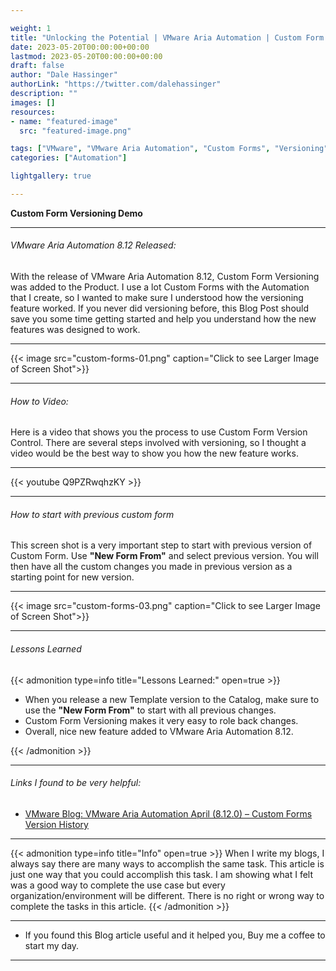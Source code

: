 ```yaml
---

weight: 1
title: "Unlocking the Potential | VMware Aria Automation | Custom Form Versioning"
date: 2023-05-20T00:00:00+00:00
lastmod: 2023-05-20T00:00:00+00:00
draft: false
author: "Dale Hassinger"
authorLink: "https://twitter.com/dalehassinger"
description: ""
images: []
resources:
- name: "featured-image"
  src: "featured-image.png"

tags: ["VMware", "VMware Aria Automation", "Custom Forms", "Versioning"]
categories: ["Automation"]

lightgallery: true

---
```


**Custom Form Versioning Demo**

<!--more-->

---

###### VMware Aria Automation 8.12 Released:

With the release of VMware Aria Automation 8.12, Custom Form Versioning was added to the Product. I use a lot Custom Forms with the Automation that I create, so I wanted to make sure I understood how the versioning feature worked. If you never did versioning before, this Blog Post should save you some time getting started and help you understand how the new features was designed to work.  

---

{{< image src="custom-forms-01.png" caption="Click to see Larger Image of Screen Shot">}}  

---

###### How to Video:  

Here is a video that shows you the process to use Custom Form Version Control. There are several steps involved with versioning, so I thought a video would be the best way to show you how the new feature works.

---

{{< youtube Q9PZRwqhzKY >}}

---

###### How to start with previous custom form

This screen shot is a very important step to start with previous version of Custom Form. Use **"New Form From"** and select previous version. You will then have all the custom changes you made in previous version as a starting point for new version.    

---

{{< image src="custom-forms-03.png" caption="Click to see Larger Image of Screen Shot">}}  

---

###### Lessons Learned

{{< admonition type=info title="Lessons Learned:" open=true >}}
* When you release a new Template version to the Catalog, make sure to use the **"New Form From"** to start with all previous changes.
* Custom Form Versioning makes it very easy to role back changes.
* Overall, nice new feature added to VMware Aria Automation 8.12.

{{< /admonition >}}

---

###### Links I found to be very helpful:
* <a href="https://blogs.vmware.com/management/2023/04/vmware-aria-automation-april-8-12-0-custom-forms-version-history.html" target="_blank">VMware Blog: VMware Aria Automation April (8.12.0) – Custom Forms Version History</a>

---

{{< admonition type=info title="Info" open=true >}}
When I write my blogs, I always say there are many ways to accomplish the same task. This article is just one way that you could accomplish this task. I am showing what I felt was a good way to complete the use case but every organization/environment will be different. There is no right or wrong way to complete the tasks in this article.
{{< /admonition >}}

---

* If you found this Blog article useful and it helped you, Buy me a coffee to start my day.  

<center>
<script type="text/javascript" src="https://cdnjs.buymeacoffee.com/1.0.0/button.prod.min.js" data-name="bmc-button" data-slug="dalehassinger" data-color="#FFDD00" data-emoji=""  data-font="Cookie" data-text="Buy me a coffee" data-outline-color="#000000" data-font-color="#000000" data-coffee-color="#ffffff" ></script>
</center>

---
